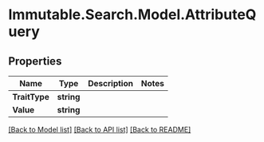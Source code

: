 # Immutable.Search.Model.AttributeQuery

## Properties

Name | Type | Description | Notes
------------ | ------------- | ------------- | -------------
**TraitType** | **string** |  | 
**Value** | **string** |  | 

[[Back to Model list]](../README.md#documentation-for-models) [[Back to API list]](../README.md#documentation-for-api-endpoints) [[Back to README]](../README.md)

